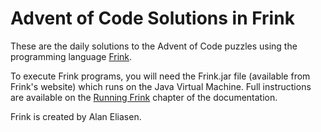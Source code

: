 # Advent of Code Solutions in Frink

These are the daily solutions to the Advent of Code puzzles using the programming language [Frink](https://frinklang.org/).

To execute Frink programs, you will need the Frink.jar file (available from Frink's website) which runs on the Java Virtual Machine. Full instructions are available on the [Running Frink](https://frinklang.org/#RunningFrink) chapter of the documentation.

Frink is created by Alan Eliasen.